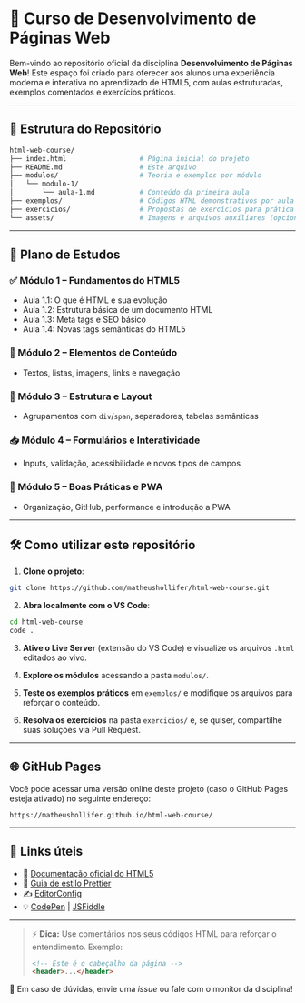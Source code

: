 # 📘 Curso de Desenvolvimento de Páginas Web

Bem-vindo ao repositório oficial da disciplina **Desenvolvimento de Páginas Web**! Este espaço foi criado para oferecer aos alunos uma experiência moderna e interativa no aprendizado de HTML5, com aulas estruturadas, exemplos comentados e exercícios práticos.

---

## 📂 Estrutura do Repositório

```bash
html-web-course/
├── index.html                  # Página inicial do projeto
├── README.md                   # Este arquivo
├── modulos/                    # Teoria e exemplos por módulo
│   └── modulo-1/
│       └── aula-1.md           # Conteúdo da primeira aula
├── exemplos/                   # Códigos HTML demonstrativos por aula
├── exercicios/                 # Propostas de exercícios para prática
└── assets/                     # Imagens e arquivos auxiliares (opcional)
```

---

## 🧭 Plano de Estudos

### ✅ Módulo 1 – Fundamentos do HTML5

* Aula 1.1: O que é HTML e sua evolução
* Aula 1.2: Estrutura básica de um documento HTML
* Aula 1.3: Meta tags e SEO básico
* Aula 1.4: Novas tags semânticas do HTML5

### 🧱 Módulo 2 – Elementos de Conteúdo

* Textos, listas, imagens, links e navegação

### 🧩 Módulo 3 – Estrutura e Layout

* Agrupamentos com `div`/`span`, separadores, tabelas semânticas

### 📥 Módulo 4 – Formulários e Interatividade

* Inputs, validação, acessibilidade e novos tipos de campos

### 🚀 Módulo 5 – Boas Práticas e PWA

* Organização, GitHub, performance e introdução a PWA

---

## 🛠️ Como utilizar este repositório

1. **Clone o projeto**:

```bash
git clone https://github.com/matheushollifer/html-web-course.git
```

2. **Abra localmente com o VS Code**:

```bash
cd html-web-course
code .
```

3. **Ative o Live Server** (extensão do VS Code) e visualize os arquivos `.html` editados ao vivo.

4. **Explore os módulos** acessando a pasta `modulos/`.

5. **Teste os exemplos práticos** em `exemplos/` e modifique os arquivos para reforçar o conteúdo.

6. **Resolva os exercícios** na pasta `exercicios/` e, se quiser, compartilhe suas soluções via Pull Request.

---

## 🌐 GitHub Pages

Você pode acessar uma versão online deste projeto (caso o GitHub Pages esteja ativado) no seguinte endereço:

```
https://matheushollifer.github.io/html-web-course/
```

---

## 🔗 Links úteis

* 📖 [Documentação oficial do HTML5](https://www.w3.org/TR/html5/)
* 🎨 [Guia de estilo Prettier](https://prettier.io/)
* ✍️ [EditorConfig](https://editorconfig.org/)
* 💡 [CodePen](https://codepen.io) | [JSFiddle](https://jsfiddle.net)

---

> ⚡ **Dica:** Use comentários nos seus códigos HTML para reforçar o entendimento. Exemplo:
>
> ```html
> <!-- Este é o cabeçalho da página -->
> <header>...</header>
> ```

📩 Em caso de dúvidas, envie uma *issue* ou fale com o monitor da disciplina!
